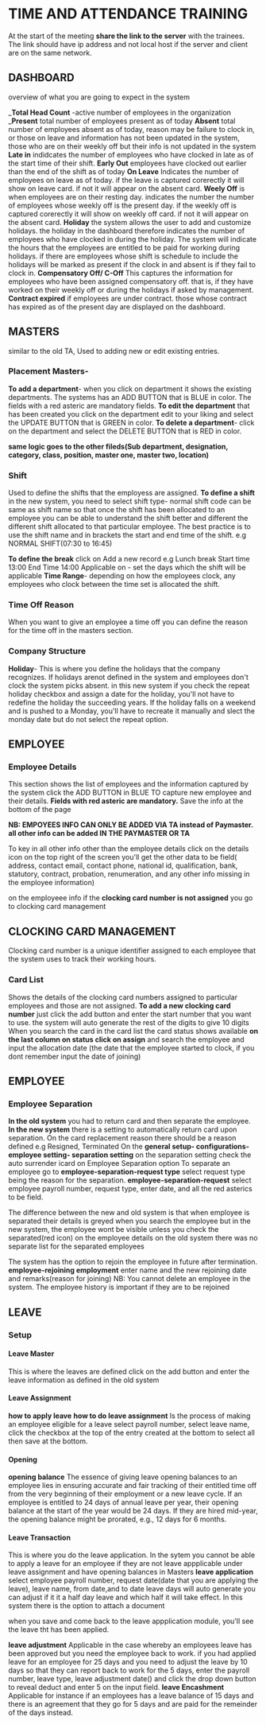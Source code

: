 # TIME AND ATTENDANCE TRAINING

At the start of the meeting **share the link to the server** with the trainees. The link should have ip address and not local host if the server and client are on the same network.

## DASHBOARD

overview of what you are going to expect in the system

___Total Head Count__ -active number of employees in the organization
___Present__ total number of employees present as of today
__Absent__ total number of employees absent as of today, reason may be failure to clock in, or those on leave and information has not been updated in the system, those who are on their weekly off but their info is not updated in the system
**Late in** indidcates the number of employees who have clocked in late as of the start time of their shift.
**Early Out** employees have clocked out earlier than the end of the shift as of today
**On Leave** Indicates the number of employees on leave as of today. if the leave is captured corerectly it will show on leave card. if not it will appear on the absent card.
**Weely Off** is when employees are on their resting day. indicates the number the number of employees whose weekly off is the present day. if the weekly off is captured corerectly it will show on weekly off card. if not it will appear on the absent card.
**Holiday** the system allows the user to add and customize holidays. the holiday in the dashboard therefore indicates the number of employees who have clocked in during the holiday. The system will indicate the hours that the employees are entitled to be paid for working during holidays. if there are employees whose shift is schedule to include the holidays will be marked as present if the clock in and absent is if they fail to clock in.
**Compensatory Off/ C-Off** This captures the information for employees who have been assigned compensatory off. that is, if they have worked on their weekly off or during the holidays if asked by management.
**Contract expired** if employees are under contract. those whose contract has expired as of the present day are displayed on the dashboard.

## MASTERS

similar to the old TA, Used to adding new or edit existing entries.

### Placement Masters-

**To add a department**- when you click on department it shows the existing departments. The systems has an ADD BUTTON that is BLUE in color.
The fields with a red asteric are mandatory fields.
**To edit the department** that has been created you click on the department edit to your liking and select the UPDATE BUTTON that is GREEN in color.
**To delete a department**- click on the department and select the DELETE BUTTON that is RED in color.

**same logic goes to the other fileds(Sub department, designation, category, class, position, master one, master two, location)**

### Shift

Used to define the shifts that the employess are assigned.
**To define a shift** in the new system, you need to select shift type- normal
shift code can be same as shift name so that once the shift has been allocated to an employee you can be able to understand the shift better and different the different shift allocated to that particular employee.
The best practice is to use the shift name and in brackets the start and end time of the shift. e.g NORMAL SHIFT(07:30 to 16:45)

**To define the break**
click on Add a new record
e.g Lunch break Start time 13:00 End Time 14:00
Applicable on - set the days which the shift will be applicable
**Time Range**- depending on how the employees clock, any employees who clock between the time set is allocated the shift.

### Time Off Reason

When you want to give an employee a time off you can define the reason for the time off in the masters section.

### Company Structure

**Holiday**- This is where you define the holidays that the company recognizes. If holidays arenot defined in the system and employees don't clock the system picks absent.
in this new system if you check the repeat holiday checkbox and assign a date for the holiday, you'll not have to redefine the holiday the succeeding years.
If the holiday falls on a weekend and is pushed to a Monday, you'll have to recreate it manually and slect the monday date but do not select the repeat option.

## EMPLOYEE

### Employee Details

This section shows the list of employees and the information captured by the system
click the ADD BUTTON in BLUE TO capture new employee and their details.
**Fields with red asteric are mandatory.**
Save the info at the bottom of the page

**NB: EMPOYEES INFO CAN ONLY BE ADDED VIA TA instead of Paymaster. all other info can be added IN THE PAYMASTER OR TA**

To key in all other info other than the employee details click on the details icon on the top right of the screen you'll get the other data to be field( address, contact email, contact phone, national id, qualification, bank, statutory, contract, probation, renumeration, and any other info missing in the employee information)

on the employeee info if the **clocking card number is not assigned** you go to clocking card management

## CLOCKING CARD MANAGEMENT

Clocking card number is a unique identifier assigned to each employee that the system uses to track their working hours.

### Card List

Shows the details of the clocking card numbers assigned to particular employees and those are not assigned.
**To add a new clocking card number** just click the add button and enter the start number that you want to use. the system will auto generate the rest of the digits to give 10 digits
When you search the card in the card list the card status shows available
**on the last column on status click on assign** and search the employee and input the allocation date (the date that the employee started to clock, if you dont remember input the date of joining)

## EMPLOYEE

### Employee Separation

**In the old system** you had to return card and then separate the employee.
**In the new system** there is a setting to automatically return card upon separation.
On the card replacement reason there should be a reason defined e.g Resigned, Terminated
On the **general setup- configurations- employee setting- separation setting** on the separation setting check the auto surrender icard on Employee Separation option
To separate an employee go to **employee-separation-request type** select request type being the reason for the separation.
**employee-separation-request** select employee payroll number, request type, enter date, and all the red asterics to be field.

The difference between the new and old system is that when employee is separated their details is greyed when you search the employee but in the new system, the employee wont be visible unless you check the separated(red icon) on the employee details
on the old system there was no separate list for the separated employees

The system has the option to rejoin the employee in future after termination.
**employee-rejoining employment** enter name and the new rejoining date and remarks(reason for joining)
NB: You cannot delete an employee in the system. The employee history is important if they are to be rejoined

## LEAVE

### Setup

#### Leave Master

This is where the leaves are defined
click on the add button and enter the leave information as defined in the old system

#### Leave Assignment

**how to apply leave**
**how to do leave assignment**
Is the process of making an employee eligible for a leave
select payroll number, select leave name, click the checkbox at the top of the entry created at the bottom to select all then save at the bottom.

#### Opening

**opening balance**
The essence of giving leave opening balances to an employee lies in ensuring accurate and fair tracking of their entitled time off from the very beginning of their employment or a new leave cycle.
If an employee is entitled to 24 days of annual leave per year, their opening balance at the start of the year would be 24 days. If they are hired mid-year, the opening balance might be prorated, e.g., 12 days for 6 months.

#### Leave Transaction

This is where you do the leave application. In the sytem you cannot be able to apply a leave for an employee if they are not leave appplicable under leave assignment and have opening balances in Masters
**leave application**
select employee payroll number, request date(date that you are applying the leave), leave name, from date,and to date
leave days will auto generate
you can adjust if it it a half day leave and which half it will take effect.
In this system there is the option to attach a document

when you save and come back to the leave appplication module, you'll see the leave tht has been applied.

**leave adjustment**
Applicable in the case whereby an employees leave has been approved but you need the employee back to work. if you had applied leave for an employee for 25 days and you need to adjust the leave by 10 days so that they can report back to work for the 5 days, enter the payroll number, leave type, leave adjustment date() and click the drop down button to reveal deduct and enter 5 on the input field.
**leave Encashment**
Applicable for instance if an employees has a leave balance of 15 days and there is an agreement that they go for 5 days and are paid for the remeinder of the days instead.
